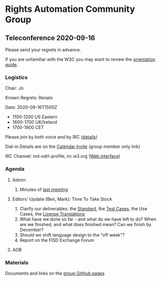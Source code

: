 # Rights Automation Community Group

## Teleconference 2020-09-16

Please send your regrets in advance.

If you are unfamiliar with the W3C you may want to review the [orientation guide](https://w3c.github.io/market-data-odrl-profile/orientation.html).

### Logistics

Chair: Jo

Known Regrets: Renato

Date: 2020-09-16T1500Z
*  1100-1200 US Eastern
*  1600-1700 UK/Ireland
*  1700-1800 CET

Please join by both voice and by IRC ([details](https://w3c.github.io/market-data-odrl-profile/orientation.html#irc))

Dial-in Details are on the [Calendar Invite](http://www.w3.org/2020/04/md-odrl-profile.ics) (group member only link)

IRC Channel: md-odrl-profile, irc.w3.org ([Web interface](http://irc.w3.org))

### Agenda

1. Admin
    1. Minutes of [last meeting](https://www.w3.org/2020/09/02-md-odrl-profile-minutes.html)
2. Editors' Update (Ben, Mark): Time To Take Stock
    1. Clarify our deliverables: the [Standard](https://w3c.github.io/market-data-odrl-profile/md-odrl-profile.html), the [Test Cases](https://github.com/w3c/market-data-odrl-profile/blob/gh-pages/Test-Cases.md), the Use Cases, the [License Translations](https://github.com/w3c/market-data-odrl-profile/tree/gh-pages/translations)
    2. What have we done so far - and what do we have left to do? When are we finished, and what does finished mean? Can we finish by December?
    3. Should we shift language design to the "off week"?
    4. Report on the FISD Exchange Forum
    
 
3. AOB

### Materials

Documents and links on the [group GitHub pages](https://w3c.github.io/market-data-odrl-profile)
